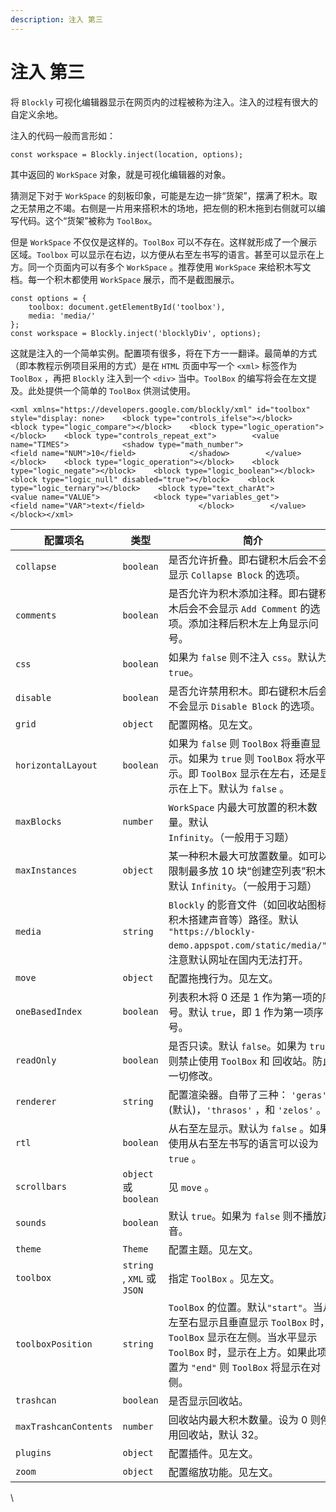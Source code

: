 ```yaml
---
description: 注入 第三
---
```


# 注入 第三

将 `Blockly` 可视化编辑器显示在网页内的过程被称为注入。注入的过程有很大的自定义余地。

注入的代码一般而言形如：

```
const workspace = Blockly.inject(location, options);
```

其中返回的 `WorkSpace` 对象，就是可视化编辑器的对象。

猜测足下对于 `WorkSpace` 的刻板印象，可能是左边一排“货架”，摆满了积木。取之无禁用之不竭。右侧是一片用来搭积木的场地，把左侧的积木拖到右侧就可以编写代码。这个“货架”被称为 `ToolBox`。

但是 `WorkSpace` 不仅仅是这样的。`ToolBox` 可以不存在。这样就形成了一个展示区域。`Toolbox` 可以显示在右边，以方便从右至左书写的语言。甚至可以显示在上方。同一个页面内可以有多个 `WorkSpace` 。推荐使用 `WorkSpace` 来给积木写文档。每一个积木都使用 `WorkSpace` 展示，而不是截图展示。

```
const options = {
    toolbox: document.getElementById('toolbox'),
    media: 'media/'    
};
const workspace = Blockly.inject('blocklyDiv', options);
```

这就是注入的一个简单实例。配置项有很多，将在下方一一翻译。最简单的方式（即本教程示例项目采用的方式）是在 `HTML` 页面中写一个 `<xml>` 标签作为 `ToolBox` ，再把 `Blockly` 注入到一个 `<div>` 当中。`ToolBox` 的编写将会在左文提及。此处提供一个简单的 `ToolBox` 供测试使用。

```
<xml xmlns="https://developers.google.com/blockly/xml" id="toolbox" style="display: none>    <block type="controls_ifelse"></block>    <block type="logic_compare"></block>    <block type="logic_operation"></block>    <block type="controls_repeat_ext">        <value name="TIMES">            <shadow type="math_number">                <field name="NUM">10</field>            </shadow>        </value>    </block>    <block type="logic_operation"></block>    <block type="logic_negate"></block>    <block type="logic_boolean"></block>    <block type="logic_null" disabled="true"></block>    <block type="logic_ternary"></block>    <block type="text_charAt">        <value name="VALUE">            <block type="variables_get">                <field name="VAR">text</field>            </block>        </value>    </block></xml>
```

| 配置项名                  | 类型                        | 简介                                                                                                                             |
| --------------------- | ------------------------- | ------------------------------------------------------------------------------------------------------------------------------ |
| `collapse`            | `boolean`                 | 是否允许折叠。即右键积木后会不会显示 `Collapse Block` 的选项。                                                                                       |
| `comments`            | `boolean`                 | 是否允许为积木添加注释。即右键积木后会不会显示 `Add Comment` 的选项。添加注释后积木左上角显示问号。                                                                      |
| `css`                 | `boolean`                 | 如果为 `false` 则不注入 `css`。默认为 `true`。                                                                                             |
| `disable`             | `boolean`                 | 是否允许禁用积木。即右键积木后会不会显示 `Disable Block` 的选项。                                                                                      |
| `grid`                | `object`                  | 配置网格。见左文。                                                                                                                      |
| `horizontalLayout`    | `boolean`                 | 如果为 `false` 则 `ToolBox` 将垂直显示。如果为 `true` 则 `ToolBox` 将水平显示。即 `ToolBox` 显示在左右，还是显示在上下。默认为 `false` 。                             |
| `maxBlocks`           | `number`                  | `WorkSpace` 内最大可放置的积木数量。默认 `Infinity`。（一般用于习题）                                                                                 |
| `maxInstances`        | `object`                  | 某一种积木最大可放置数量。如可以限制最多放 10 块“创建空列表”积木。默认 `Infinity`。（一般用于习题）                                                                     |
| `media`               | `string`                  | `Blockly` 的影音文件（如回收站图标、积木搭建声音等）路径。默认 `"https://blockly-demo.appspot.com/static/media/"`。注意默认网址在国内无法打开。                         |
| `move`                | `object`                  | 配置拖拽行为。见左文。                                                                                                                    |
| `oneBasedIndex`       | `boolean`                 | 列表积木将 0 还是 1 作为第一项的序号。默认 `true`，即 1 作为第一项序号。                                                                                   |
| `readOnly`            | `boolean`                 | 是否只读。默认 `false`。如果为 `true` 则禁止使用 `ToolBox` 和 回收站。防止一切修改。                                                                       |
| `renderer`            | `string`                  | 配置渲染器。自带了三种： `'geras'` (默认)，`'thrasos'` ，和 `'zelos'` 。                                                                         |
| `rtl`                 | `boolean`                 | 从右至左显示。默认为 `false` 。如果使用从右至左书写的语言可以设为 `true` 。                                                                                 |
| `scrollbars`          | `object` 或 `boolean`      | 见 `move` 。                                                                                                                     |
| `sounds`              | `boolean`                 | 默认 `true`。如果为 `false` 则不播放声音。                                                                                                  |
| `theme`               | `Theme`                   | 配置主题。见左文。                                                                                                                      |
| `toolbox`             | `string` , `XML` 或 `JSON` | 指定 `ToolBox` 。见左文。                                                                                                             |
| `toolboxPosition`     | `string`                  | `ToolBox` 的位置。默认`"start"`。当从左至右显示且垂直显示 `ToolBox` 时，`ToolBox` 显示在左侧。当水平显示 `ToolBox` 时，显示在上方。如果此项设置为 `"end"` 则 `ToolBox` 将显示在对侧。 |
| `trashcan`            | `boolean`                 | 是否显示回收站。                                                                                                                       |
| `maxTrashcanContents` | `number`                  | 回收站内最大积木数量。设为 0 则停用回收站，默认 32。                                                                                                  |
| `plugins`             | `object`                  | 配置插件。见左文。                                                                                                                      |
| `zoom`                | `object`                  | 配置缩放功能。见左文。                                                                                                                    |

\\
